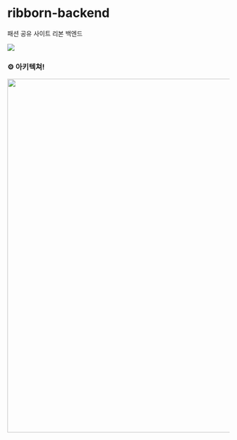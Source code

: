 # ribborn-backend
패션 공유 사이트 리본 백엔드

<image src="https://img.shields.io/website?down_message=DOWN&up_message=UP&label=server&url=http://3.35.49.121:8080/health"/>  

### ⚙️ 아키텍쳐!
<image width="800" src="https://user-images.githubusercontent.com/76610357/160749647-ba24cedc-c447-4628-9c6a-a7f92b87971b.png"/>
<!-- 
 
 
 
 살려줘 씨x 
 
 
 

 웹소켓 오류
8. 웹소켓 연결 시도 시 토큰 인증 에러가 나는 문제
❓ 원인 : Bearer Token을 사용한 후 Bearer 타입까지 포함된 토큰 문자열을 인증하려고 하였기 때문

💡 To-Be (Stomp Interceptor에서 타입 부분을 잘라냄)

String jwtToken = accessor
        .getFirstNativeHeader("Authorization")
        .substring(7);
🔑 Bearer Token을 사용한 이유

# Bearer Token의 정의
A security token with the property that any party in possession of the token (a "bearer") can use the token
in any way that any other party in possession of it can. Using a bearer token does not require a bearer to 
prove possession of cryptographic key material(proof-of-possession).
토큰을 소유한 모든 당사자가 토큰을 소유한 다른 당사자가 할 수 있는 방식으로 토큰을 사용할 수 있는 속성이 있는 보안 토큰이다. 
보유자 토큰을 사용하는 경우 보유자가 암호화 키 자료(소유 증명)의 소유를 증명할 필요가 없다.
# 일반적으로  토큰은 요청 헤더의 Authorization 필드에 담아져 보내지는데, Authorization은 아래와 같은 구조를 갖고 있다.
- Authorization: [type] [credential]
- Bearer는 Authorization Type의 한 종류로, JWT / OAuth에 대한 토큰을 사용할 경우 주로 사용된다.



# 친구와 함께 하는 1:1 화상 토론 서비스, WEPEECH 🍑

<br>
<br>

<div align=center> <img src = "https://user-images.githubusercontent.com/57132148/171787944-2d5b6105-b809-438d-8fd8-06521f4e5c97.png" width="600" height="400"> <a href="https://wepeech.com/"><img width="200" alt="modal1" src="https://user-images.githubusercontent.com/57132148/172310521-cca6bb2a-a351-44c3-bc38-bc0156d4111c.png">
</a> </div>

<br>
<br>


---
# 프로젝트 기간
> 2022년 4월 22일 ~ 2022년 6월 3일 (6주)

# 최종 발표영상
> [위피치 발표 영상 바로가기](https://www.youtube.com/watch?v=V20WB3ELn1s)

## ✨Overview

관전자들과 함께 하는 1:1 화상 토론

## 👀위피치 핵심 서비스

|실시간 화상 채팅|실시간 채팅|
---|---
|![wepeech-실시간 화상](https://user-images.githubusercontent.com/57132148/171780270-911ab894-3e5d-4ba3-8e93-5aec6f567a37.gif)|![wepeech-실시간 채팅](https://user-images.githubusercontent.com/57132148/171780204-f7fafb7e-da69-4e23-a4e3-26b454478b49.gif)|

|패널 참여|토론 타이머|
---|---
|![wepeech-패널 입장](https://user-images.githubusercontent.com/57132148/171780228-ec28fef4-5698-4b63-9b24-721de3ae388d.gif)|<img src = "https://user-images.githubusercontent.com/57132148/171780394-ec8c2c31-e37f-4982-a773-55bc73a200a9.gif" width="430" height="280"/>|



## ✨ 주요 기능

    - webRTC를 통한 실시간 화상 토론
    - WebSocket과 Stomp를 이용한 실시간 채팅
    - 토론자와 패널의 분리
    - 토론 시간을 설정하고 참여자 모두에게 보여지는 타이머

### 🖥️ 개발 환경

---

🖱**Backend**
- IntelliJ
- spring boot 2.6.7
- spring-boot-jpa
- Spring Security
- Java 8
- AWS EC2
- mysql
- redis
- jsoup

🖱**Web RTC**
- openvidu 2.21.1

🖱**CI/CD**
- aws ec2
- docker
- nginx
- jenkins

### 💫 서비스 아키텍처

---

![KakaoTalk_Photo_2022-06-07-20-35-10](https://user-images.githubusercontent.com/98947838/172370024-431d5b03-7c97-4ecb-85aa-590856f86cd8.png)



### ✨Jenkins를 이용한 CD 구축 및 SSL 인증서 적용

---

제가 담당하여 서비스 아키텍처와 같이, Jenkins의 pipeline을 이용하여 자동 배포를 구축하였습니다. Gitlab webhook을 설정하여 Jenkins에 빌드 트리거를 설정했고, 이에 따라 Gitlab에서 master 브랜치에 push하면 자동으로 배포될 수 있도록 구축하여 개발하는 과정에서 배포로 인한 시간 낭비를 줄였습니다.
백엔드 및 redis, openvidu 는 docker container로 배포하였습니다. 그리고 letsencrypt를 이용하여 ssl 인증서를 적용하였고, 백엔드는 api. 경로로 8443포트를 사용합니다.

### ✨기술 특이점

- WebRTC (Openvidu)

Openvidu 서버와의 통신만으로 그치지 않고, 백앤드 서버의 DB에 접근하여 다양한 기능을 구현하였습니다. 토론방 생성 시 발표자의 정보를 메인DB에 저장하고, 방 입장 시 발표자만이 midea stream할 수 있도록 Publisher role을 부여하고, 패널은 미디어 접근 없이 subscribe만 할 수 있게 되어있습니다.

- Redis

stomp의 외부 브로커 역할 로서 sub/pub 기능을 이용한 채팅 기능 구현

토론방에 입장하는 참여자들의 token 정보를 redis cache 메모리에 저장하여 expire time을 2시간으로 지정했습니다. 상대 참여자의 입/퇴장 여부와 관계 없이 만들어진 방이더라도 2시간 후에는 sessionName이 삭제되고 종료된 방으로 표시될 수 있게 구현했습니다.

- SSE

단방향 통신으로 토론방 방장이 시작하기를 눌렀을 때 토론방 내부 모든 유저의 타이머가 시작할 수 있도록 구현했습니다.

- WebSocket (Stomp)

양방향 통신으로 토론방 내 채팅 기능을 구현했습니다.

- 배포

도커, Jenkins를 이용한 자동 배포를 구현하였습니다.

### 👨‍👩‍👧 협업 툴

---

- Git
- Notion
- Slack
- Figma

### 🎨 와이어 프레임

---

![wepeech frame](https://user-images.githubusercontent.com/57132148/172509234-310f5a2c-e5f8-42a2-806b-9d200851f831.png)

### 🤖 ERD

---

<img width="739" alt="image" src="https://user-images.githubusercontent.com/98947838/172311261-22d43691-870c-4bdb-9d38-3e9190ee6a9f.png">

### ✨코드 컨벤션

---

```java
- class 명 : 명사, UpperCamelCase (UserController)
        - package 명: 소문자, 단어 추가될 경우에도 소문자 (username)
        - 함수 명: 동사, CamelCase (getUserId(), isNormal())
        - URL: KebabCase (/user-email-page)
        - 객체 이름을 함수 이름에 중복해서 넣지 않는다. (line.getLength()/line.lineGetLength())
        - 누구나 알 수 있는 쉬운 단어로 네이밍!
        - 컬렉션은 복수형을 사용하거나 컬렉션을 명시해준다. (List ids, Map<User, Int> userToIdMap ...)
        - 이중적인 의미를 가지는 단어는 지양한다. (event, design ...)
        - 의도가 드러난다면 되도록 짧은 이름을 선택한다. (retreiveUser() (X) / getUser() (O))
        - 단, 축약형을 선택하는 경우는 개발자의 의도가 명백히 전달되는 경우이다. 명백히 전달이 안된다면 축약형보다 서술형이 더 좋다.
        - LocalDateTime -> xxxAt, LocalDate -> xxxDt로 네이밍
        - 객체를 조회하는 함수는 JPA Repository에서 findXxx 형식의 네이밍 쿼리메소드를 사용하므로 개발자가 작성하는 Service단에서는 되도록이면 getXxx를 사용하자.

        코드 스타일을 적용시키고 항상 코딩 작업을 마친 후에는 reformat code(단축키 : cmd + alt + L)을 통해 간격, 공백등의 코드 스타일을 적용시킨다. (코드 스타일을 IDE에 적용시켰다는 전제하에)

        또한 코드에 사용되지 않은 라이브러리를 삭제해준다. (단축키 : ctrl + alt + O)
```

### ✨Structure Convention
```
좋은 설계를 위해 꾸준히 고민하고 리팩토링 작업하는 것을 지향한다.

1. 패키지는 목적별로 묶는다.
    - user(User 관련 패키지), coupon(쿠폰 관련 패키지)
2. Controller에서는 최대한 어떤 Service를 호출할지 결정하는 역할과 Exception처리만을 담당하자.
    - Controller 단에서 로직을 구현하는 것을 지양한다.
    - Controller의 코드 라인 수를 줄이자는 뜻은 절대 아니다.
3. 하나의 메소드와 클래스는 하나의 목적을 두게 만든다.
    - 하나의 메소드 안에서 한가지 일만 해야한다.
    - 하나의 클래스 안에서는 같은 목적을 둔 코드들의 집합이여야한다.
4. 메소드와 클래스는 최대한 작게 만든다.
    - 메소드와 클래스가 커진다면 하나의 클래스나 메소드 안에서 여러 동작을 하고 있을 확률이 크다.
    - 수많은 책임을 떠안은 클래스를 피한다. 큰 클래스 몇 개가 아니라 작은 클래스 여럿으로 이뤄진 시스템이 더욱 바람직하다.
    - 클래스 나누는 것을 두려워하지 말자.
5. 도메인 서비스를 만들어지는 것을 피하자.
    - User라는 도메인이 있을 때, UserService로 만드는 것을 피한다.
    - 이렇게 도메인 네이밍을 딴 서비스가 만들어지면 자연스레 수많은 책임을 떠안은 큰 클래스로 발전될 가능성이 높다.
    - 기능 별로 세분화해서 만들어보자. (UserRegisterService, UserEmailService 등...)
6. DTO 정리
    - Entity별로 디렉토리 나누기
    - entity명+메서드명안의 명사+request/response구분+Dto
    - UpperCamelCase
```

### ✨Git 컨벤션

---

```
FEAT:    새로운 기능을 추가할 경우
FIX:     버그를 고친 경우
STYLE:   코드 포맷 변경, 간단한 수정, 코드 변경이 없는 경우
REFATOR: 프로덕션 코드 리팩토링
DOCS:    문서를 수정한 경우(ex> Swagger)
Rename:  파일 혹은 폴더명 수정 및 이동
Remove:  파일 삭제
CHORE:    빌드 업무 수정(ex> dependency 추가)
```

```bash
커밋 타입: 내용 자세히 적어주기 [#지라이슈넘버]
ex) FEAT: 로그인 rest api 추가 [#지라이슈넘버]
```

### 💡Git Flow 브랜치 전략

---

- Git Flow model을 사용하고, Git 기본 명령어 사용한다.
- Git Flow 사용 브랜치
  - feature - 기능
  - dev - 개발
  - main - 배포
  - fix - 급한 에러 수정
- Git Flow 진행 방식
  1. feature 브랜치가 완성되면 develop 브랜치로 pull request를 통해 merge한다.
     ⇒ pull request가 요청되면, 모든 팀원들이 코드 리뷰를 하여 안전하게 merge한다.
  2. 매 주마다 develop 브랜치를 master 브랜치로 병합하여 배포를 진행한다.
- feature 브랜치 이름 명명 규칙
  - feature/[기능 이름]/[개발자명]
    ex) feature/login/H
    ex) feature/webrtc/G

### 👨‍👩‍👧 Notion

---

모두가 봐야할 공지, 함께 공부해야 할 링크 등을 모아 관리했습니다. 그리고 항상 모든 회의 및 피드백은 기록으로 남겨두어서 잘 반영할 수 있도록 하였습니다. 컨벤션 규칙, 브랜치 전략 등도 노션에 기록하여 모두가 항시 확인할 수 있도록 관리했습니다.

### ✨ EC2 포트 정리
---
|**PORT**|**이름**|
|:---:|:---:|
|8443|HTTPS|
|80|HTTP - HTTPS로 리다이렉트(프론트 페이지지로 리다이렉트)|
|8448|Openvidu|
|6378|Redis|
|3306|MySQL|
|8081|Jenkins|
|8080|Spring boot Docker Container|
|3000|React, NginX Docker Container|

### 😃 팀원 역할

---
![image](https://user-images.githubusercontent.com/48950985/169887325-4f49da9f-54d6-4c32-8ce9-79cee520a530.png)

- **팀원1**
  - openvidu를 통한 WebRTC 기능 구현
  - 백엔드 방 관리 API 구현(토론방 생성, 입장시 토론자/패널 구분, 토론방 나가기)
  - 댓글 생성, 조회, 좋아요
  - 상세페이지 조회 구현
  - ERD 설계/유저플로우 그리기
- **팀원2**
  - react와 redux-toolkit을 활용하여 SPA 구현
  - 프론트 개발(회원가입, 로그인, 회원정보 수정, 메인 화면, 랭킹, 튜토리얼, 마이페이지, 방만들기, 방찾기등, 관리자 페이지 구현)
  - styled-components와 material-ui를 통한 컴포넌트 레이아웃 구현 및 css 스타일링
- **팀원3**
  - Teachable Machine을 통한 운동 인식 구현
  - 운동별 로직을 통한 운동 카운트 기능 및 튜토리얼 구현
  - Openvidu를 통한 게임 내부 정보 실시간 통신
  - 게임 시작, 종료 이벤트 처리 및 실시간 랭킹, 채팅 기능 구현
  - styled-component와 material-ui를 통한 css 스타일링
- **팀장(이현재)**
    - IP 기준으로 oneClick 찬반 토론 기능 구현
    - Docker 를 통해 Spring 서버와 Openvidu 서버를 하나의 인스턴스에서 배포
    - Stomp와 Redis 를 이용한 실시간 채팅 기능 구현


-->
